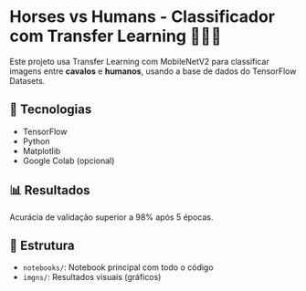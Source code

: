 # Horses vs Humans - Classificador com Transfer Learning 🐴🧍‍♂️

Este projeto usa Transfer Learning com MobileNetV2 para classificar imagens entre **cavalos** e **humanos**, usando a base de dados do TensorFlow Datasets.

## 🚀 Tecnologias
- TensorFlow
- Python
- Matplotlib
- Google Colab (opcional)

## 📊 Resultados
Acurácia de validação superior a 98% após 5 épocas.

## 📁 Estrutura
- `notebooks/`: Notebook principal com todo o código
- `imgns/`: Resultados visuais (gráficos)


